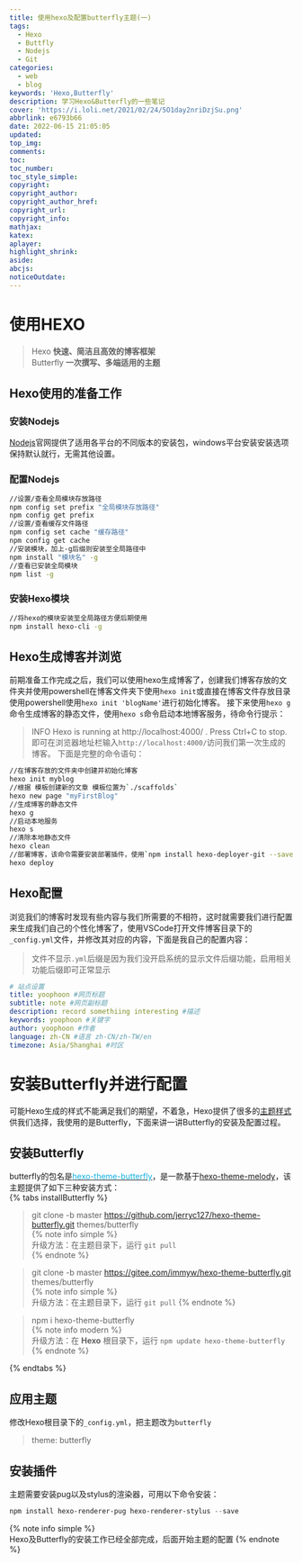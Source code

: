 ```yaml
---
title: 使用hexo及配置butterfly主题(一)
tags:
  - Hexo
  - Buttfly
  - Nodejs
  - Git
categories:
  - web
  - blog
keywords: 'Hexo,Butterfly'
description: 学习Hexo&Butterfly的一些笔记
cover: 'https://i.loli.net/2021/02/24/5O1day2nriDzjSu.png'
abbrlink: e6793b66
date: 2022-06-15 21:05:05
updated:
top_img:
comments:
toc:
toc_number:
toc_style_simple:
copyright:
copyright_author:
copyright_author_href:
copyright_url:
copyright_info:
mathjax:
katex:
aplayer:
highlight_shrink:
aside:
abcjs:
noticeOutdate:
---
```


# 使用HEXO  
>Hexo     **快速、简洁且高效的博客框架**  
>Butterfly  **一次撰写、多端适用的主题**  
## Hexo使用的准备工作
### 安装Nodejs
[Nodejs](http://nodejs.cn/)官网提供了适用各平台的不同版本的安装包，windows平台安装安装选项保持默认就行，无需其他设置。
### 配置Nodejs
``` bash
//设置/查看全局模块存放路径
npm config set prefix "全局模块存放路径" 
npm config get prefix
//设置/查看缓存文件路径 
npm config set cache "缓存路径"  
npm config get cache
//安装模块，加上-g后缀则安装至全局路径中
npm install "模块名" -g
//查看已安装全局模块
npm list -g
```
### 安装Hexo模块
``` bash
//将hexo的模块安装至全局路径方便后期使用
npm install hexo-cli -g
```
## Hexo生成博客并浏览
前期准备工作完成之后，我们可以使用hexo生成博客了，创建我们博客存放的文件夹并使用powershell在博客文件夹下使用`hexo init`或直接在博客文件存放目录使用powershell使用`hexo init 'blogName'`进行初始化博客。
接下来使用`hexo g`命令生成博客的静态文件，使用`hexo s`命令启动本地博客服务，待命令行提示：
>INFO  Hexo is running at http://localhost:4000/ . Press Ctrl+C to stop.
即可在浏览器地址栏输入`http://localhost:4000/`访问我们第一次生成的博客。
下面是完整的命令语句：
```Bash
//在博客存放的文件夹中创建并初始化博客
hexo init myblog
//根据 模板创建新的文章 模板位置为`./scaffolds`
hexo new page "myFirstBlog"
//生成博客的静态文件
hexo g
//启动本地服务
hexo s
//清除本地静态文件
hexo clean
//部署博客，该命令需要安装部署插件，使用`npm install hexo-deployer-git --save`安装  
hexo deploy
```
## Hexo配置
浏览我们的博客时发现有些内容与我们所需要的不相符，这时就需要我们进行配置来生成我们自己的个性化博客了，使用VSCode打开文件博客目录下的`_config.yml`文件，并修改其对应的内容，下面是我自己的配置内容：
>文件不显示`.yml`后缀是因为我们没开启系统的显示文件后缀功能，启用相关功能后缀即可正常显示
```yml
# 站点设置
title: yoophoon #网页标题
subtitle: note #网页副标题
description: record somethiing interesting #描述
keywords: yoophoon #关键字
author: yoophoon #作者
language: zh-CN #语言 zh-CN/zh-TW/en
timezone: Asia/Shanghai #时区
```
# 安装Butterfly并进行配置
可能Hexo生成的样式不能满足我们的期望，不着急，Hexo提供了很多的[主题样式](https://hexo.io/themes/)供我们选择，我使用的是Butterfly，下面来讲一讲Butterfly的安装及配置过程。
## 安装Butterfly
butterfly的包名是<a href="https://github.com/jerryc127/hexo-theme-butterfly"><font color="seablue">hexo-theme-butterfly</font></a>，是一款基于[hexo-theme-melody](https://github.com/Molunerfinn/hexo-theme-melody)，该主题提供了如下三种安装方式：  
{% tabs installButterfly %}
<!-- tab GIT安装(github)@fab fa-github-square-->
>git clone -b master https://github.com/jerryc127/hexo-theme-butterfly.git themes/butterfly  
{% note info simple %}  
升级方法：在主题目录下，运行 `git pull`  
{% endnote %}
<!-- endtab -->

<!-- tab GIT安装(gitee)@fab fa-git-square-->
>git clone -b master https://gitee.com/immyw/hexo-theme-butterfly.git themes/butterfly  
{% note info simple %}  
升级方法：在主题目录下，运行 `git pull` 
{% endnote %}
<!-- endtab -->

<!-- tab NPM安装@fab fa-npm-->
>npm i hexo-theme-butterfly  
{% note info modern %}  
升级方法：在 **Hexo** 根目录下，运行 `npm update hexo-theme-butterfly`
{% endnote %}
<!-- endtab -->
{% endtabs %}  
## 应用主题
修改Hexo根目录下的`_config.yml`，把主题改为`butterfly`  
>theme: butterfly  
## 安装插件
主题需要安装pug以及stylus的渲染器，可用以下命令安装：
```Powershell
npm install hexo-renderer-pug hexo-renderer-stylus --save  
```
{% note info simple %}  
Hexo及Butterfly的安装工作已经全部完成，后面开始主题的配置
{% endnote %}


